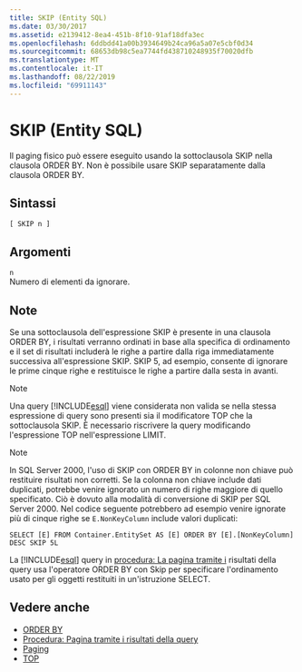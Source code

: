```yaml
---
title: SKIP (Entity SQL)
ms.date: 03/30/2017
ms.assetid: e2139412-8ea4-451b-8f10-91af18dfa3ec
ms.openlocfilehash: 6ddbdd41a00b3934649b24ca96a5a07e5cbf0d34
ms.sourcegitcommit: 68653db98c5ea7744fd438710248935f70020dfb
ms.translationtype: MT
ms.contentlocale: it-IT
ms.lasthandoff: 08/22/2019
ms.locfileid: "69911143"
---
```

# <a name="skip-entity-sql"></a>SKIP (Entity SQL)
Il paging fisico può essere eseguito usando la sottoclausola SKIP nella clausola ORDER BY. Non è possibile usare SKIP separatamente dalla clausola ORDER BY.  
  
## <a name="syntax"></a>Sintassi  
  
```  
[ SKIP n ]  
```  
  
## <a name="arguments"></a>Argomenti  
 `n`  
 Numero di elementi da ignorare.  
  
## <a name="remarks"></a>Note  
 Se una sottoclausola dell'espressione SKIP è presente in una clausola ORDER BY, i risultati verranno ordinati in base alla specifica di ordinamento e il set di risultati includerà le righe a partire dalla riga immediatamente successiva all'espressione SKIP. SKIP 5, ad esempio, consente di ignorare le prime cinque righe e restituisce le righe a partire dalla sesta in avanti.  
  
> [!NOTE]
> Una query [!INCLUDE[esql](../../../../../../includes/esql-md.md)] viene considerata non valida se nella stessa espressione di query sono presenti sia il modificatore TOP che la sottoclausola SKIP. È necessario riscrivere la query modificando l'espressione TOP nell'espressione LIMIT.  
  
> [!NOTE]
> In SQL Server 2000, l'uso di SKIP con ORDER BY in colonne non chiave può restituire risultati non corretti. Se la colonna non chiave include dati duplicati, potrebbe venire ignorato un numero di righe maggiore di quello specificato. Ciò è dovuto alla modalità di conversione di SKIP per SQL Server 2000. Nel codice seguente potrebbero ad esempio venire ignorate più di cinque righe se `E.NonKeyColumn` include valori duplicati:  
>   
>  `SELECT [E] FROM Container.EntitySet AS [E] ORDER BY [E].[NonKeyColumn] DESC SKIP 5L`  
  
 La [!INCLUDE[esql](../../../../../../includes/esql-md.md)] query in [procedura: La pagina tramite i](https://docs.microsoft.com/previous-versions/dotnet/netframework-4.0/bb738702(v=vs.100)) risultati della query usa l'operatore ORDER BY con Skip per specificare l'ordinamento usato per gli oggetti restituiti in un'istruzione SELECT.  
  
## <a name="see-also"></a>Vedere anche

- [ORDER BY](../../../../../../docs/framework/data/adonet/ef/language-reference/order-by-entity-sql.md)
- [Procedura: Pagina tramite i risultati della query](https://docs.microsoft.com/previous-versions/dotnet/netframework-4.0/bb738702(v=vs.100))
- [Paging](../../../../../../docs/framework/data/adonet/ef/language-reference/paging-entity-sql.md)
- [TOP](../../../../../../docs/framework/data/adonet/ef/language-reference/top-entity-sql.md)

